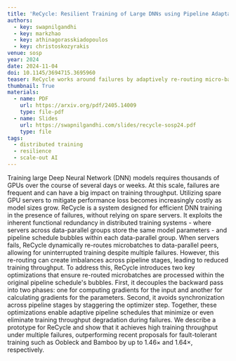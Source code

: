 ```yaml
---
title: 'ReCycle: Resilient Training of Large DNNs using Pipeline Adaptation'
authors:
  - key: swapnilgandhi
  - key: markzhao
  - key: athinagorasskiadopoulos
  - key: christoskozyrakis
venue: sosp
year: 2024
date: 2024-11-04
doi: 10.1145/3694715.3695960
teaser: ReCycle works around failures by adaptively re-routing micro-batches from failed worker to its functional peers
thumbnail: True
materials:
  - name: PDF
    url: https://arxiv.org/pdf/2405.14009
    type: file-pdf
  - name: Slides
    url: https://swapnilgandhi.com/slides/recycle-sosp24.pdf
    type: file
tags:
  - distributed training
  - resilience
  - scale-out AI
---
```

Training large Deep Neural Network (DNN) models requires thousands of GPUs over the course of several days or weeks. At this scale, failures are frequent and can have a big impact on training throughput. Utilizing spare GPU servers to mitigate performance loss becomes increasingly costly as model sizes grow. ReCycle is a system designed for efficient DNN training in the presence of failures, without relying on spare servers. It exploits the inherent functional redundancy in distributed training systems - where servers across data-parallel groups store the same model parameters - and pipeline schedule bubbles within each data-parallel group. When servers fails, ReCycle dynamically re-routes microbatches to data-parallel peers, allowing for uninterrupted training despite multiple failures. However, this re-routing can create imbalances across pipeline stages, leading to reduced training throughput. To address this, ReCycle introduces two key optimizations that ensure re-routed microbatches are processed within the original pipeline schedule's bubbles. First, it decouples the backward pass into two phases: one for computing gradients for the input and another for calculating gradients for the parameters. Second, it avoids synchronization across pipeline stages by staggering the optimizer step. Together, these optimizations enable adaptive pipeline schedules that minimize or even eliminate training throughput degradation during failures. We describe a prototype for ReCycle and show that it achieves high training throughput under multiple failures, outperforming recent proposals for fault-tolerant training such as Oobleck and Bamboo by up to 1.46× and 1.64×, respectively.
